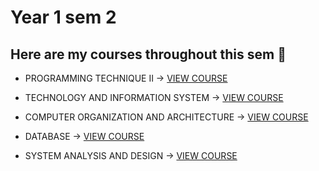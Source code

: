 # Year 1 sem 2

## Here are my courses throughout this sem 👀

- PROGRAMMING TECHNIQUE II → [VIEW COURSE](https://github.com/omarmeneam/Y1S2/tree/main/PROGRAMMING%20TECHNIQUE%20II)

- TECHNOLOGY AND INFORMATION SYSTEM → [VIEW COURSE](https://github.com/omarmeneam/Y1S2/tree/main/TECHNOLOGY%20AND%20INFORMATION%20SYSTEM)

- COMPUTER ORGANIZATION AND ARCHITECTURE → [VIEW COURSE](https://github.com/omarmeneam/Y1S2/tree/main/COMPUTER%20ORGANIZATION%20AND%20ARCHITECTURE)

- DATABASE → [VIEW COURSE](https://github.com/omarmeneam/Y1S2/tree/main/DATABASE)

- SYSTEM ANALYSIS AND DESIGN → [VIEW COURSE](https://github.com/omarmeneam/Y1S2/tree/main/SYSTEM%20ANALYSIS%20AND%20DESIGN)
